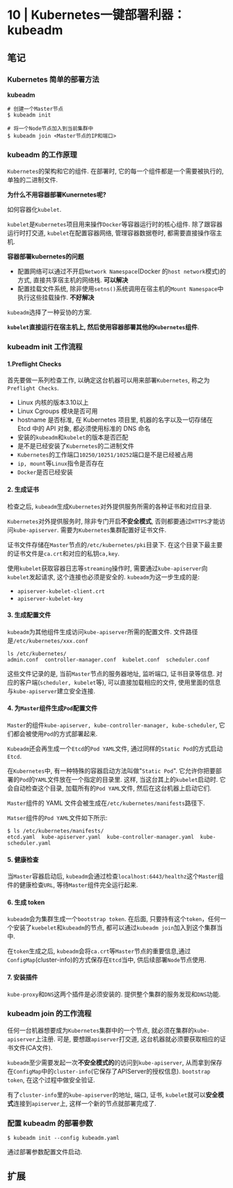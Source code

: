 # 10 | Kubernetes一键部署利器：kubeadm

## 笔记

### Kubernetes 简单的部署方法

**kubeadm**

```
# 创建一个Master节点
$ kubeadm init

# 将一个Node节点加入到当前集群中
$ kubeadm join <Master节点的IP和端口>
```

### kubeadm 的工作原理

`Kubernetes`的架构和它的组件. 在部署时, 它的每一个组件都是一个需要被执行的, 单独的二进制文件. 

**为什么不用容器部署Kunernetes呢?**

如何容器化`kubelet`.

`kubelet`是`Kubernetes`项目用来操作`Docker`等容器运行时的核心组件. 除了跟容器运行时打交道, `kubelet`在配置容器网络, 管理容器数据卷时, 都需要直接操作宿主机.

**容器部署kubernetes的问题**

* 配置网络可以通过不开启`Network Namespace`(Docker 的`host network`模式)的方式, 直接共享宿主机的网络栈. **可以解决**
* 配置挂载文件系统, 除非使用`setns()`系统调用在宿主机的`Mount Namespace`中执行这些挂载操作. **不好解决**

`kubeadm`选择了一种妥协的方案.

**`kubelet`直接运行在宿主机上, 然后使用容器部署其他的`Kubernetes`组件**.

### kubeadm init 工作流程

#### 1.Preflight Checks

首先要做一系列检查工作, 以确定这台机器可以用来部署`Kubernetes`, 称之为`Preflight Checks`.

* Linux 内核的版本3.10以上
* Linux Cgroups 模块是否可用
* hostname 是否标准, 在 Kubernetes 项目里, 机器的名字以及一切存储在 Etcd 中的 API 对象, 都必须使用标准的 DNS 命名
* 安装的`kubeadm`和`kubelet`的版本是否匹配
* 是不是已经安装了`Kubernetes`的二进制文件
* `Kubernetes`的工作端口`10250/10251/10252`端口是不是已经被占用
* `ip, mount`等`Linux`指令是否存在
* `Docker`是否已经安装

#### 2. 生成证书

检查之后, `kubeadm`生成`Kubernetes`对外提供服务所需的各种证书和对应目录.

`Kubernetes`对外提供服务时, 除非专门开启**不安全模式**, 否则都要通过`HTTPS`才能访问`kube-apiserver`. 需要为`Kubernetes`集群配置好证书文件.

证书文件存储在`Master`节点的`/etc/kubernetes/pki`目录下. 在这个目录下最主要的证书文件是`ca.crt`和对应的私钥`ca,key`.

使用`kubelet`获取容器日志等`streaming`操作时, 需要通过`kube-apiserver`向`kubelet`发起请求, 这个连接也必须是安全的. `kubeadm`为这一步生成的是:

* `apiserver-kubelet-client.crt`
* `apiserver-kubelet-key`

#### 3. 生成配置文件

`kubeadm`为其他组件生成访问`kube-apiserver`所需的配置文件. 文件路径是`/etc/kubernetes/xxx.conf`

```shell
ls /etc/kubernetes/
admin.conf  controller-manager.conf  kubelet.conf  scheduler.conf
```

这些文件记录的是, 当前`Master`节点的服务器地址, 监听端口, 证书目录等信息. 对应的客户端(`scheduler, kubelet`等), 可以直接加载相应的文件, 使用里面的信息与`kube-apiserver`建立安全连接.

#### 4. 为`Master`组件生成`Pod`配置文件

`Master`的组件`kube-apiserver, kube-controller-manager, kube-scheduler`, 它们都会被使用`Pod`的方式部署起来.

`Kubeadm`还会再生成一个`Etcd`的`Pod YAML`文件, 通过同样的`Static Pod`的方式启动`Etcd`.

在`Kubernetes`中, 有一种特殊的容器启动方法叫做"`Static Pod`". 它允许你把要部署的`Pod`的`YAML`文件放在一个指定的目录里. 这样, 当这台其上的`kubelet`启动时. 它会自动检查这个目录, 加载所有的`Pod YAML`文件, 然后在这台机器上启动它们.

`Master`组件的 YAML 文件会被生成在`/etc/kubernetes/manifests`路径下.

`Matser`组件的`Pod YAML`文件如下所示:

```
$ ls /etc/kubernetes/manifests/
etcd.yaml  kube-apiserver.yaml  kube-controller-manager.yaml  kube-scheduler.yaml
```

#### 5. 健康检查

当`Master`容器启动后, `kubeadm`会通过检查`localhost:6443/healthz`这个`Master`组件的健康检查`URL`, 等待`Master`组件完全运行起来.

#### 6. 生成 token

`kubeadm`会为集群生成一个`bootstrap token`. 在后面, 只要持有这个`token`，任何一个安装了`kuebelet`和`kubeadm`的节点, 都可以通过`kubeadm join`加入到这个集群当中.

在`token`生成之后, `kubeadm`会将`ca.crt`等`Master`节点的重要信息,通过`ConfigMap`(cluster-info)的方式保存在`Etcd`当中, 供后续部署`Node`节点使用.

#### 7. 安装插件

`kube-proxy`和`DNS`这两个插件是必须安装的. 提供整个集群的服务发现和`DNS`功能.

### kubeadm join 的工作流程

任何一台机器想要成为`Kubernetes`集群中的一个节点, 就必须在集群的`kube-apiserver`上注册. 可是, 要想跟`apiserver`打交道, 这台机器就必须要获取相应的证书文件(CA文件).

`kubeadm`至少需要发起一次**不安全模式的**的访问到`kube-apiserver`, 从而拿到保存在`ConfigMap`中的`cluster-info`(它保存了APIServer的授权信息). `bootstrap token`, 在这个过程中做安全验证.

有了`cluster-info`里的`kube-apiserver`的地址, 端口, 证书, `kubelet`就可以**安全模式**连接到`apiserver`上, 这样一个新的节点就部署完成了.

### 配置 kubeadm 的部署参数

```
$ kubeadm init --config kubeadm.yaml
```

通过部署参数配置文件启动.

## 扩展